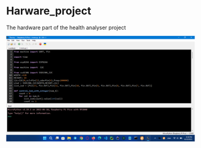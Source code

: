 # Harware_project
The hardware part of the health analyser project

![ide](./img/Thonny_ide_main.png)
